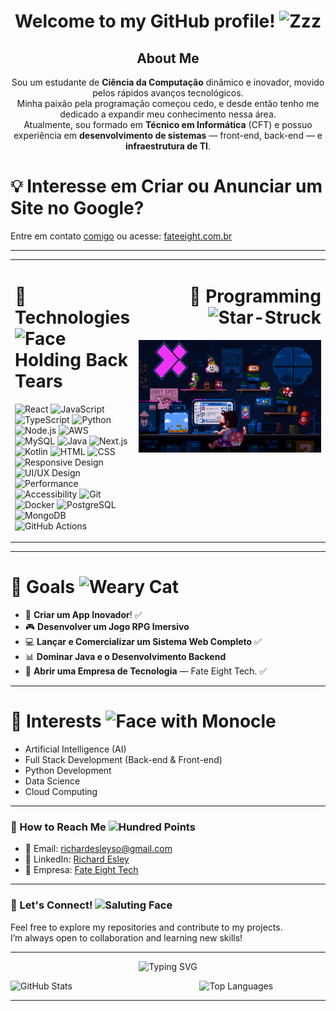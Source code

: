 <h1 align="center"> 
  Welcome to my GitHub profile! 
  <img src="https://raw.githubusercontent.com/Tarikul-Islam-Anik/Animated-Fluent-Emojis/master/Emojis/Smilies/Zzz.png" alt="Zzz" width="30" height="30" />
</h1>

<h2 align="center">About Me</h2> 

<p align="center">
  Sou um estudante de <strong>Ciência da Computação</strong> dinâmico e inovador, movido pelos rápidos avanços tecnológicos. <br>
  Minha paixão pela programação começou cedo, e desde então tenho me dedicado a expandir meu conhecimento nessa área. <br>
  Atualmente, sou formado em <strong>Técnico em Informática</strong> (CFT) e possuo experiência em <strong>desenvolvimento de sistemas</strong> — front-end, back-end — e <strong>infraestrutura de TI</strong>.
</p>

##

# 💡 Interesse em Criar ou Anunciar um Site no Google?
Entre em contato [comigo](https://wa.me/556198818808) ou acesse: [fateeight.com.br](https://fateeight.com.br/)

---

<table width="100%">
  <tr>
    <td>
      <h1>🌱 Technologies <img src="https://raw.githubusercontent.com/Tarikul-Islam-Anik/Animated-Fluent-Emojis/master/Emojis/Smilies/Face%20Holding%20Back%20Tears.png" alt="Face Holding Back Tears" width="25" height="25" /></h1>
        <p align="left">
          <img src="https://img.shields.io/badge/React-61DAFB?style=for-the-badge&logo=react&logoColor=black" alt="React" />
          <img src="https://img.shields.io/badge/JavaScript-F7DF1E?style=for-the-badge&logo=javascript&logoColor=black" alt="JavaScript" />
          <img src="https://img.shields.io/badge/TypeScript-3178C6?style=for-the-badge&logo=typescript&logoColor=white" alt="TypeScript" />
          <img src="https://img.shields.io/badge/Python-3776AB?style=for-the-badge&logo=python&logoColor=white" alt="Python" />
          <img src="https://img.shields.io/badge/Node.js-339933?style=for-the-badge&logo=nodedotjs&logoColor=white" alt="Node.js" />
          <img src="https://img.shields.io/badge/AWS-232F3E?style=for-the-badge&logo=amazonaws&logoColor=white" alt="AWS" />
          <img src="https://img.shields.io/badge/MySQL-4479A1?style=for-the-badge&logo=mysql&logoColor=white" alt="MySQL" />
          <img src="https://img.shields.io/badge/Java-ED8B00?style=for-the-badge&logo=java&logoColor=white" alt="Java" />
          <img src="https://img.shields.io/badge/Next.js-000000?style=for-the-badge&logo=nextdotjs&logoColor=white" alt="Next.js" />
          <img src="https://img.shields.io/badge/Kotlin-0095D5?style=for-the-badge&logo=kotlin&logoColor=white" alt="Kotlin" />
          <img src="https://img.shields.io/badge/HTML-E34F26?style=for-the-badge&logo=html5&logoColor=white" alt="HTML" />
          <img src="https://img.shields.io/badge/CSS-1572B6?style=for-the-badge&logo=css3&logoColor=white" alt="CSS" />
          <img src="https://img.shields.io/badge/Responsive%20Design-0A66C2?style=for-the-badge&logo=materialdesign&logoColor=white" alt="Responsive Design" />
          <img src="https://img.shields.io/badge/UI%2FUX%20Design-7B61FF?style=for-the-badge&logo=figma&logoColor=white" alt="UI/UX Design" />
          <img src="https://img.shields.io/badge/Performance-00A86B?style=for-the-badge&logo=lighthouse&logoColor=white" alt="Performance" />
          <img src="https://img.shields.io/badge/Accessibility-005A9C?style=for-the-badge&logo=a11yproject&logoColor=white" alt="Accessibility" />
          <img src="https://img.shields.io/badge/Git-F05032?style=for-the-badge&logo=git&logoColor=white" alt="Git" />
          <img src="https://img.shields.io/badge/Docker-2496ED?style=for-the-badge&logo=docker&logoColor=white" alt="Docker" />
          <img src="https://img.shields.io/badge/PostgreSQL-336791?style=for-the-badge&logo=postgresql&logoColor=white" alt="PostgreSQL" />
          <img src="https://img.shields.io/badge/MongoDB-47A248?style=for-the-badge&logo=mongodb&logoColor=white" alt="MongoDB" />
          <img src="https://img.shields.io/badge/GitHub_Actions-2088FF?style=for-the-badge&logo=githubactions&logoColor=white" alt="GitHub Actions" />
        </p>
    </td>
    <td width="360" valign="top" style="text-align:right">
      <h1>🌱 Programming <img src="https://raw.githubusercontent.com/Tarikul-Islam-Anik/Animated-Fluent-Emojis/master/Emojis/Smilies/Star-Struck.png" alt="Star-Struck" width="25" height="25" /></h1>
      <img alt="Gif of a programmer" width="350" height="180" src="/src/img/header-image.gif">
    </td>
  </tr>
</table>

---

<h1>🎯 Goals <img src="https://raw.githubusercontent.com/Tarikul-Islam-Anik/Animated-Fluent-Emojis/master/Emojis/Smilies/Weary%20Cat.png" alt="Weary Cat" width="25" height="25" /></h1> 

- 🚀 **Criar um App Inovador**! ✅
- 🎮 **Desenvolver um Jogo RPG Imersivo**   
- 💻 **Lançar e Comercializar um Sistema Web Completo** ✅  
- 📊 **Dominar Java e o Desenvolvimento Backend**
- 🏣 **Abrir uma Empresa de Tecnologia** — Fate Eight Tech. ✅    

---

<h1>🧩 Interests <img src="https://raw.githubusercontent.com/Tarikul-Islam-Anik/Animated-Fluent-Emojis/master/Emojis/Smilies/Face%20with%20Monocle.png" alt="Face with Monocle" width="25" height="25" /></h1> 

- Artificial Intelligence (AI)  
- Full Stack Development (Back-end & Front-end)  
- Python Development  
- Data Science  
- Cloud Computing  

---

### 🚀 How to Reach Me <img src="https://raw.githubusercontent.com/Tarikul-Islam-Anik/Animated-Fluent-Emojis/master/Emojis/Smilies/Hundred%20Points.png" alt="Hundred Points" width="25" height="25" />

- 📧 Email: [richardesleyso@gmail.com](mailto:richardesleyso@gmail.com)  
- 💼 LinkedIn: [Richard Esley](https://www.linkedin.com/in/richardesley)  
- 🏢 Empresa: [Fate Eight Tech](https://fateeight.com.br/)  

---

### 🔗 Let's Connect! <img src="https://raw.githubusercontent.com/Tarikul-Islam-Anik/Animated-Fluent-Emojis/master/Emojis/Smilies/Saluting%20Face.png" alt="Saluting Face" width="25" height="25" />

Feel free to explore my repositories and contribute to my projects.  
I’m always open to collaboration and learning new skills!

---

<div align="center">

![Typing SVG](https://readme-typing-svg.herokuapp.com?font=Fira+Code&size=24&duration=4000&color=F75C7E&center=true&vCenter=true&width=450&lines=Hello,+I'm+Richard+Esley;Welcome+to+my+GitHub+profile!;I'm+a+Computer+Science+Student)
  
</div>

<div style="display: flex; justify-content: space-between;">
  <img src="https://github-readme-stats.vercel.app/api?username=RDEsley&show_icons=true&theme=radical" alt="GitHub Stats" style="width: 52%;">
  <img src="https://github-readme-stats.vercel.app/api/top-langs/?username=RDEsley&layout=compact&theme=radical" alt="Top Languages" style="width: 40%;">
</div>

---
<!-- 
[![Ashutosh's github activity graph](https://github-readme-activity-graph.vercel.app/graph?username=RDEsley&bg_color=000000&color=eb8034&line=be93d4&point=b65fcf&area=true&hide_border=true)](https://github.com/ashutosh00710/github-readme-activity-graph)
<picture align="center">
  <source media="(prefers-color-scheme: dark)" srcset="https://raw.githubusercontent.com/RDEsley/RDEsley/output/github-contribution-grid-snake-dark.svg">
  <source media="(prefers-color-scheme: light)" srcset="https://raw.githubusercontent.com/RDEsley/RDEsley/output/github-contribution-grid-snake-dark.svg">
  <img align="center" alt="github contribution grid snake animation" src="https://raw.githubusercontent.com/RDEsley/RDEsley/output/github-contribution-grid-snake.svg">
</picture> 
-->
